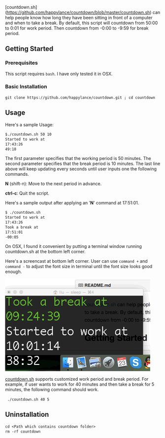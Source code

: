 [countdown.sh] (https://github.com/happylance/countdown/blob/master/countdown.sh) can help people know how long they have been sitting in front of a computer and when to take a break.
By default, this script will countdown from 50:00 to 0:01 for work period. Then countdown from -0:00 to -9:59 for break period.

## Getting Started
### Prerequisites
This script requires `bash`. I have only tested it in OSX.
### Basic Installation
`git clone https://github.com/happylance/countdown.git ; cd countdown`

## Usage
Here's a sample Usage:
```
$./countdown.sh 50 10
Started to work at
17:43:26
49:18
```
The first parameter specifies that the working period is 50 minutes. The second parameter specifies that the break period is 10 minutes. The last line above will keep updating every seconds until user inputs one the following commands.

**N** (shift-n): Move to the next period in advance.

**ctrl-c**: Quit the script.

Here's a sample output after applying an '**N**' command at 17:51:01.
```
$ ./countdown.sh
Started to work at
17:43:26
Took a break at
17:51:01
-00:05
```
On OSX, I found it convenient by putting a terminal window running countdown.sh at the bottom left corner. 

Here's a screencast at bottom left corner. User can use `command +` and `command -` to adjust the font size in terminal until the font size looks good enough.

![screencast](/images/screencast.gif)

[countdown.sh](https://github.com/happylance/countdown/blob/master/countdown.sh) supports customized work period and break period. For example, if user wants to work for 40 minutes and then take a break for 5 minutes, the following command should work.

` ./countdown.sh 40 5`

## Uninstallation
```
cd <Path which contains countdown folder>
rm -rf countdown
```
